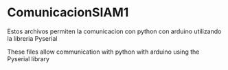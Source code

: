 # ComunicacionSIAM1

Estos archivos permiten la comunicacion con python con arduino utilizando la libreria Pyserial

These files allow communication with python with arduino using the Pyserial library


